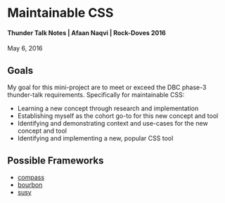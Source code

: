 # Maintainable CSS
#### Thunder Talk Notes | Afaan Naqvi | Rock-Doves 2016
May 6, 2016

## Goals
My goal for this mini-project are to meet or exceed the DBC phase-3 thunder-talk requirements. Specifically for maintainable CSS:

* Learning a new concept through research and implementation
* Establishing myself as the cohort go-to for this new concept and tool
* Identifying and demonstrating context and use-cases for the new concept and tool
* Identifying and implementing a new, popular CSS tool

## Possible Frameworks
* [compass](http://compass-style.org/)
* [bourbon](http://bourbon.io/)
* [susy](http://susy.oddbird.net/)



